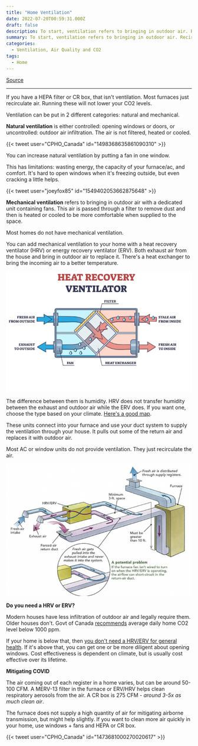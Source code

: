 ```yaml
---
title: "Home Ventilation"
date: 2022-07-20T00:59:31.000Z
draft: false
description: To start, ventilation refers to bringing in outdoor air. Recirculating air does not qualify.
summary: To start, ventilation refers to bringing in outdoor air. Recirculating air does not qualify.
categories:
  - Ventilation, Air Quality and CO2
tags:
  - Home
---
```

[Source](https://twitter.com/joeyfox85/status/1549559595835826176)

---

If you have a HEPA filter or CR box, that isn't ventilation. Most furnaces just recirculate air. Running these will not lower your CO2 levels.

Ventilation can be put in 2 different categories: natural and mechanical.

**Natural ventilation** is either controlled: opening windows or doors, or uncontrolled: outdoor air infiltration. The air is not filtered, heated or cooled.

{{< tweet user="CPHO_Canada" id="1498368635861090310" >}}

You can increase natural ventilation by putting a fan in one window.

This has limitations: wasting energy, the capacity of your furnace/ac, and comfort. It's hard to open windows when it's freezing outside, but even cracking a little helps.

{{< tweet user="joeyfox85" id="1549402053662875648" >}}

**Mechanical ventilation** refers to bringing in outdoor air with a dedicated unit containing fans. This air is passed through a filter to remove dust and then is heated or cooled to be more comfortable when supplied to the space.

Most homes do not have mechanical ventilation.

You can add mechanical ventilation to your home with a heat recovery ventilator (HRV) or energy recovery ventilator (ERV). Both exhaust air from the house and bring in outdoor air to replace it. There's a heat exchanger to bring the incoming air to a better temperature.

![Diagram of a heat recovery ventilator. Stale indoor air is replaced with fresh, outdoor air. The heat from the indoor air is transferred to the fresh, outdoor air for better energy efficiency](/heat-recovery-vent.png)

The difference between them is humidity. HRV does not transfer humidity between the exhaust and outdoor air while the ERV does. If you want one, choose the type based on your climate. [Here's a good map](https://www.ecohome.net/guides/2276/choosing-between-an-hrv-and-an-erv/).

These units connect into your furnace and use your duct system to supply the ventilation through your house. It pulls out some of the return air and replaces it with outdoor air.

Most AC or window units do not provide ventilation. They just recirculate the air. 

![Diagram showing an energy recovery unit in an HVAC system](/hvac-with-erv.png)

**Do you need a HRV or ERV?**

Modern houses have less infiltration of outdoor air and legally require them. Older houses don't. Govt of Canada [recommends](https://www.canada.ca/en/health-canada/services/publications/healthy-living/carbon-dioxide-home.html) average daily home CO2 level below 1000 ppm.

If your home is below that, then [you don't need a HRV/ERV for general health](https://www.osti.gov/servlets/purl/1488935). If it's above that, you can get one or be more diligent about opening windows. Cost effectiveness is dependent on climate, but is usually cost effective over its lifetime.

**Mitigating COVID**

The air coming out of each register in a home varies, but can be around 50-100 CFM. A MERV-13 filter in the furnace or ERV/HRV helps clean respiratory aerosols from the air. A CR box is 275 CFM - *around 3-5x as much clean air*.

The furnace does not supply a high quantity of air for mitigating airborne transmission, but might help slightly. If you want to clean more air quickly in your home, use windows + fans and HEPA or CR box.

{{< tweet user="CPHO_Canada" id="1473681000270020617" >}}